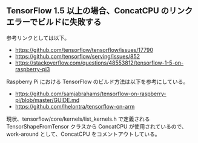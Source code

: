 ## TensorFlow 1.5 以上の場合、ConcatCPU のリンクエラーでビルドに失敗する

参考リンクとしては以下。

- https://github.com/tensorflow/tensorflow/issues/17790
- https://github.com/tensorflow/serving/issues/852
- https://stackoverflow.com/questions/48553812/tensorflow-1-5-on-raspberry-pi3

Raspberry Pi における TensorFlow のビルド方法は以下を参考にしている。
- https://github.com/samjabrahams/tensorflow-on-raspberry-pi/blob/master/GUIDE.md
- https://github.com/lhelontra/tensorflow-on-arm

現状、tensorflow/core/kernels/list_kernels.h で定義される
TensorShapeFromTensor クラスから ConcatCPU が使用されているので、
work-around として、ConcatCPU をコメントアウトしている。

